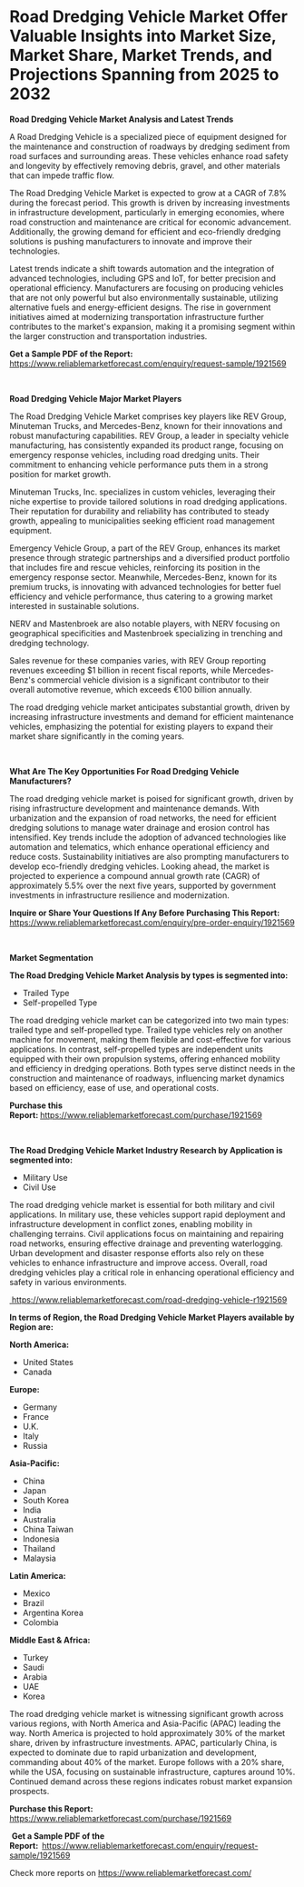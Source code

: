 <p><h1>Road Dredging Vehicle Market Offer Valuable Insights into Market Size, Market Share, Market Trends, and Projections Spanning from 2025 to 2032</h1></p><p><strong>Road Dredging Vehicle Market Analysis and Latest Trends</strong></p>
<p><p>A Road Dredging Vehicle is a specialized piece of equipment designed for the maintenance and construction of roadways by dredging sediment from road surfaces and surrounding areas. These vehicles enhance road safety and longevity by effectively removing debris, gravel, and other materials that can impede traffic flow.</p><p>The Road Dredging Vehicle Market is expected to grow at a CAGR of 7.8% during the forecast period. This growth is driven by increasing investments in infrastructure development, particularly in emerging economies, where road construction and maintenance are critical for economic advancement. Additionally, the growing demand for efficient and eco-friendly dredging solutions is pushing manufacturers to innovate and improve their technologies.</p><p>Latest trends indicate a shift towards automation and the integration of advanced technologies, including GPS and IoT, for better precision and operational efficiency. Manufacturers are focusing on producing vehicles that are not only powerful but also environmentally sustainable, utilizing alternative fuels and energy-efficient designs. The rise in government initiatives aimed at modernizing transportation infrastructure further contributes to the market's expansion, making it a promising segment within the larger construction and transportation industries.</p></p>
<p><strong>Get a Sample PDF of the Report:&nbsp;</strong> <a href="https://www.reliablemarketforecast.com/enquiry/request-sample/1921569?utm_campaign=2439&utm_medium=2&utm_source=Github&utm_content=ia&utm_term=31032025&utm_id=road-dredging-vehicle">https://www.reliablemarketforecast.com/enquiry/request-sample/1921569</a></p>
<p>&nbsp;</p>
<p><strong>Road Dredging Vehicle Major Market Players</strong></p>
<p><p>The Road Dredging Vehicle Market comprises key players like REV Group, Minuteman Trucks, and Mercedes-Benz, known for their innovations and robust manufacturing capabilities. REV Group, a leader in specialty vehicle manufacturing, has consistently expanded its product range, focusing on emergency response vehicles, including road dredging units. Their commitment to enhancing vehicle performance puts them in a strong position for market growth.</p><p>Minuteman Trucks, Inc. specializes in custom vehicles, leveraging their niche expertise to provide tailored solutions in road dredging applications. Their reputation for durability and reliability has contributed to steady growth, appealing to municipalities seeking efficient road management equipment.</p><p>Emergency Vehicle Group, a part of the REV Group, enhances its market presence through strategic partnerships and a diversified product portfolio that includes fire and rescue vehicles, reinforcing its position in the emergency response sector. Meanwhile, Mercedes-Benz, known for its premium trucks, is innovating with advanced technologies for better fuel efficiency and vehicle performance, thus catering to a growing market interested in sustainable solutions.</p><p>NERV and Mastenbroek are also notable players, with NERV focusing on geographical specificities and Mastenbroek specializing in trenching and dredging technology. </p><p>Sales revenue for these companies varies, with REV Group reporting revenues exceeding $1 billion in recent fiscal reports, while Mercedes-Benz's commercial vehicle division is a significant contributor to their overall automotive revenue, which exceeds €100 billion annually. </p><p>The road dredging vehicle market anticipates substantial growth, driven by increasing infrastructure investments and demand for efficient maintenance vehicles, emphasizing the potential for existing players to expand their market share significantly in the coming years.</p></p>
<p>&nbsp;</p>
<p><strong>What Are The Key Opportunities For Road Dredging Vehicle Manufacturers?</strong></p>
<p><p>The road dredging vehicle market is poised for significant growth, driven by rising infrastructure development and maintenance demands. With urbanization and the expansion of road networks, the need for efficient dredging solutions to manage water drainage and erosion control has intensified. Key trends include the adoption of advanced technologies like automation and telematics, which enhance operational efficiency and reduce costs. Sustainability initiatives are also prompting manufacturers to develop eco-friendly dredging vehicles. Looking ahead, the market is projected to experience a compound annual growth rate (CAGR) of approximately 5.5% over the next five years, supported by government investments in infrastructure resilience and modernization.</p></p>
<p><strong>Inquire or Share Your Questions If Any Before Purchasing This Report:</strong> <a href="https://www.reliablemarketforecast.com/enquiry/pre-order-enquiry/1921569?utm_campaign=2439&utm_medium=2&utm_source=Github&utm_content=ia&utm_term=31032025&utm_id=road-dredging-vehicle">https://www.reliablemarketforecast.com/enquiry/pre-order-enquiry/1921569</a></p>
<p>&nbsp;</p>
<p><strong>Market Segmentation</strong></p>
<p><strong>The Road Dredging Vehicle Market Analysis by types is segmented into:</strong></p>
<p><ul><li>Trailed Type</li><li>Self-propelled Type</li></ul></p>
<p><p>The road dredging vehicle market can be categorized into two main types: trailed type and self-propelled type. Trailed type vehicles rely on another machine for movement, making them flexible and cost-effective for various applications. In contrast, self-propelled types are independent units equipped with their own propulsion systems, offering enhanced mobility and efficiency in dredging operations. Both types serve distinct needs in the construction and maintenance of roadways, influencing market dynamics based on efficiency, ease of use, and operational costs.</p></p>
<p><strong>Purchase this Report:&nbsp;</strong><a href="https://www.reliablemarketforecast.com/purchase/1921569?utm_campaign=2439&utm_medium=2&utm_source=Github&utm_content=ia&utm_term=31032025&utm_id=road-dredging-vehicle">https://www.reliablemarketforecast.com/purchase/1921569</a></p>
<p>&nbsp;</p>
<p><strong>The Road Dredging Vehicle Market Industry Research by Application is segmented into:</strong></p>
<p><ul><li>Military Use</li><li>Civil Use</li></ul></p>
<p><p>The road dredging vehicle market is essential for both military and civil applications. In military use, these vehicles support rapid deployment and infrastructure development in conflict zones, enabling mobility in challenging terrains. Civil applications focus on maintaining and repairing road networks, ensuring effective drainage and preventing waterlogging. Urban development and disaster response efforts also rely on these vehicles to enhance infrastructure and improve access. Overall, road dredging vehicles play a critical role in enhancing operational efficiency and safety in various environments.</p></p>
<p><a href="https://www.reliablemarketforecast.com/road-dredging-vehicle-r1921569?utm_campaign=2439&utm_medium=2&utm_source=Github&utm_content=ia&utm_term=31032025&utm_id=road-dredging-vehicle">&nbsp;https://www.reliablemarketforecast.com/road-dredging-vehicle-r1921569</a></p>
<p><strong>In terms of Region, the Road Dredging Vehicle Market Players available by Region are:</strong></p>
<p>
    <p> <strong> North America: </strong>
        <ul>
            <li>United States</li>
            <li>Canada</li>
        </ul>
        </p> 
    <p> <strong> Europe: </strong>
        <ul>
            <li>Germany</li>
            <li>France</li>
            <li>U.K.</li>
            <li>Italy</li>
            <li>Russia</li>
        </ul>
        </p> 
    <p> <strong> Asia-Pacific: </strong>
        <ul>
            <li>China</li>
            <li>Japan</li>
            <li>South Korea</li>
            <li>India</li>
            <li>Australia</li>
            <li>China Taiwan</li>
            <li>Indonesia</li>
            <li>Thailand</li>
            <li>Malaysia</li>
        </ul>
        </p> 
    <p> <strong> Latin America: </strong>
        <ul>
            <li>Mexico</li>
            <li>Brazil</li>
            <li>Argentina Korea</li>
            <li>Colombia</li>
        </ul>
        </p> 
    <p> <strong> Middle East & Africa: </strong>
        <ul>
            <li>Turkey</li>
            <li>Saudi</li>
            <li>Arabia</li>
            <li>UAE</li>
            <li>Korea</li>
        </ul>
    </p>
    </p>
<p><p>The road dredging vehicle market is witnessing significant growth across various regions, with North America and Asia-Pacific (APAC) leading the way. North America is projected to hold approximately 30% of the market share, driven by infrastructure investments. APAC, particularly China, is expected to dominate due to rapid urbanization and development, commanding about 40% of the market. Europe follows with a 20% share, while the USA, focusing on sustainable infrastructure, captures around 10%. Continued demand across these regions indicates robust market expansion prospects.</p></p>
<p><strong>Purchase this Report: </strong><a href="https://www.reliablemarketforecast.com/purchase/1921569?utm_campaign=2439&utm_medium=2&utm_source=Github&utm_content=ia&utm_term=31032025&utm_id=road-dredging-vehicle">https://www.reliablemarketforecast.com/purchase/1921569</a></p>
<p>&nbsp;<strong>Get a Sample PDF of the Report:&nbsp;&nbsp;</strong><a href="https://www.reliablemarketforecast.com/enquiry/request-sample/1921569?utm_campaign=2439&utm_medium=2&utm_source=Github&utm_content=ia&utm_term=31032025&utm_id=road-dredging-vehicle">https://www.reliablemarketforecast.com/enquiry/request-sample/1921569</a></p>
<p><strong></strong></p>
<p>Check more reports on <a href="https://www.reliablemarketforecast.com/?utm_campaign=2439&utm_medium=2&utm_source=Github&utm_content=ia&utm_term=31032025&utm_id=road-dredging-vehicle">https://www.reliablemarketforecast.com/</a></p>